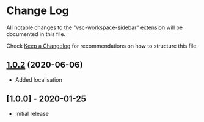 # Change Log

All notable changes to the "vsc-workspace-sidebar" extension will be documented in this file.

Check [Keep a Changelog](http://keepachangelog.com/) for recommendations on how to structure this file.

## [1.0.2](https://github.com/sketchbuch/vsc-zen-terminal-button/compare/v1.0.0...v1.0.2) (2020-06-06)

- Added localisation

## [1.0.0] - 2020-01-25

- Initial release
